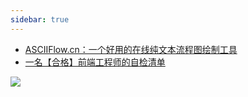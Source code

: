 ```yaml
---
sidebar: true
---
```


- [ASCIIFlow.cn：一个好用的在线纯文本流程图绘制工具](http://asciiflow.cn/)
- [一名【合格】前端工程师的自检清单](https://juejin.im/post/5cc1da82f265da036023b628)

![](https://gitee.com/alvin0216/cdn/raw/master/img/note.gif)

<!--

一个页面 n 个 websocket 连接导致机器很卡的话你怎么处理
后端给你一秒钟推送 100w 条数据过来，你在前端怎么做才能保持数据实时
cdn 服务挂了 你如何处理能够使页面浏览正常
自动化部署 jenkins 同时跑 n 个任务，导致服务器卡死怎么办
react-redux 原理，Provider 和 connect 做了什么
redux 做了什么
promise

-->

